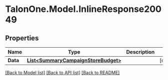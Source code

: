 # TalonOne.Model.InlineResponse20049
## Properties

Name | Type | Description | Notes
------------ | ------------- | ------------- | -------------
**Data** | [**List&lt;SummaryCampaignStoreBudget&gt;**](SummaryCampaignStoreBudget.md) |  | [optional] 

[[Back to Model list]](../README.md#documentation-for-models) [[Back to API list]](../README.md#documentation-for-api-endpoints) [[Back to README]](../README.md)

